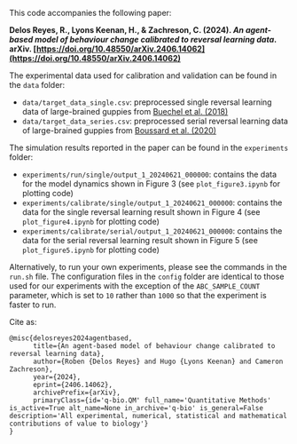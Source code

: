 This code accompanies the following paper:

**Delos Reyes, R., Lyons Keenan, H., & Zachreson, C. (2024). _An agent-based model of behaviour change calibrated to reversal learning data_. arXiv. [https://doi.org/10.48550/arXiv.2406.14062](https://doi.org/10.48550/arXiv.2406.14062)**

The experimental data used for calibration and validation can be found in the `data` folder:
  - `data/target_data_single.csv`: preprocessed single reversal learning data of large-brained guppies from [Buechel et al. (2018)](https://datadryad.org/stash/dataset/doi:10.5061/dryad.5mkkwh72s)
  - `data/target_data_series.csv`: preprocessed serial reversal learning data of large-brained guppies from [Boussard et al. (2020)](https://datadryad.org/stash/dataset/doi:10.5061/dryad.cm503)

The simulation results reported in the paper can be found in the `experiments` folder:
  - `experiments/run/single/output_1_20240621_000000`: contains the data for the model dynamics shown in Figure 3 (see `plot_figure3.ipynb` for plotting code)
  - `experiments/calibrate/single/output_1_20240621_000000`: contains the data for the single reversal learning result shown in Figure 4 (see `plot_figure4.ipynb` for plotting code)
  - `experiments/calibrate/serial/output_1_20240621_000000`: contains the data for the serial reversal learning result shown in Figure 5 (see `plot_figure5.ipynb` for plotting code)

Alternatively, to run your own experiments, please see the commands in the `run.sh` file. The configuration files in the `config` folder are identical to those used for our experiments with the exception of the `ABC_SAMPLE_COUNT` parameter, which is set to `10` rather than `1000` so that the experiment is faster to run. 

Cite as:
```
@misc{delosreyes2024agentbased,
      title={An agent-based model of behaviour change calibrated to reversal learning data}, 
      author={Roben {Delos Reyes} and Hugo {Lyons Keenan} and Cameron Zachreson},
      year={2024},
      eprint={2406.14062},
      archivePrefix={arXiv},
      primaryClass={id='q-bio.QM' full_name='Quantitative Methods' is_active=True alt_name=None in_archive='q-bio' is_general=False description='All experimental, numerical, statistical and mathematical contributions of value to biology'}
}
```
